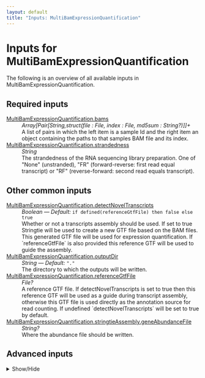 ```yaml
---
layout: default
title: "Inputs: MultiBamExpressionQuantification"
---
```


# Inputs for MultiBamExpressionQuantification

The following is an overview of all available inputs in
MultiBamExpressionQuantification.


## Required inputs
<dl>
<dt id="MultiBamExpressionQuantification.bams"><a href="#MultiBamExpressionQuantification.bams">MultiBamExpressionQuantification.bams</a></dt>
<dd>
    <i>Array[Pair[String,struct(file : File, index : File, md5sum : String?)]]+ </i><br />
    A list of pairs in which the left item is a sample Id and the right item an object containing the paths to that samples BAM file and its index.
</dd>
<dt id="MultiBamExpressionQuantification.strandedness"><a href="#MultiBamExpressionQuantification.strandedness">MultiBamExpressionQuantification.strandedness</a></dt>
<dd>
    <i>String </i><br />
    The strandedness of the RNA sequencing library preparation. One of "None" (unstranded), "FR" (forward-reverse: first read equal transcript) or "RF" (reverse-forward: second read equals transcript).
</dd>
</dl>

## Other common inputs
<dl>
<dt id="MultiBamExpressionQuantification.detectNovelTranscripts"><a href="#MultiBamExpressionQuantification.detectNovelTranscripts">MultiBamExpressionQuantification.detectNovelTranscripts</a></dt>
<dd>
    <i>Boolean </i><i>&mdash; Default:</i> <code>if defined(referenceGtfFile) then false else true</code><br />
    Whether or not a transcripts assembly should be used. If set to true Stringtie will be used to create a new GTF file based on the BAM files. This generated GTF file will be used for expression quantification. If `referenceGtfFile` is also provided this reference GTF will be used to guide the assembly.
</dd>
<dt id="MultiBamExpressionQuantification.outputDir"><a href="#MultiBamExpressionQuantification.outputDir">MultiBamExpressionQuantification.outputDir</a></dt>
<dd>
    <i>String </i><i>&mdash; Default:</i> <code>"."</code><br />
    The directory to which the outputs will be written.
</dd>
<dt id="MultiBamExpressionQuantification.referenceGtfFile"><a href="#MultiBamExpressionQuantification.referenceGtfFile">MultiBamExpressionQuantification.referenceGtfFile</a></dt>
<dd>
    <i>File? </i><br />
    A reference GTF file. If detectNovelTranscripts is set to true then this reference GTF will be used as a guide during transcript assembly, otherwise this GTF file is used directly as the annotation source for read counting. If undefined `detectNovelTranscripts` will be set to true by default.
</dd>
<dt id="MultiBamExpressionQuantification.stringtieAssembly.geneAbundanceFile"><a href="#MultiBamExpressionQuantification.stringtieAssembly.geneAbundanceFile">MultiBamExpressionQuantification.stringtieAssembly.geneAbundanceFile</a></dt>
<dd>
    <i>String? </i><br />
    Where the abundance file should be written.
</dd>
</dl>

## Advanced inputs
<details>
<summary> Show/Hide </summary>
<dl>
<dt id="MultiBamExpressionQuantification.additionalAttributes"><a href="#MultiBamExpressionQuantification.additionalAttributes">MultiBamExpressionQuantification.additionalAttributes</a></dt>
<dd>
    <i>Array[String]+? </i><br />
    Additional attributes which should be taken from the GTF used for quantification and added to the merged expression value tables.
</dd>
<dt id="MultiBamExpressionQuantification.dockerImages"><a href="#MultiBamExpressionQuantification.dockerImages">MultiBamExpressionQuantification.dockerImages</a></dt>
<dd>
    <i>Map[String,String] </i><i>&mdash; Default:</i> <code>{"htseq": "quay.io/biocontainers/htseq:0.12.4--py37hb3f55d8_0", "stringtie": "quay.io/biocontainers/stringtie:2.1.2--h7e0af3c_1", "collect-columns": "quay.io/biocontainers/collect-columns:0.2.0--py_1"}</code><br />
    The docker images used. Changing this may result in errors which the developers may choose not to address.
</dd>
<dt id="MultiBamExpressionQuantification.htSeqCount.additionalAttributes"><a href="#MultiBamExpressionQuantification.htSeqCount.additionalAttributes">MultiBamExpressionQuantification.htSeqCount.additionalAttributes</a></dt>
<dd>
    <i>Array[String] </i><i>&mdash; Default:</i> <code>[]</code><br />
    Equivalent to the --additional-attr option of htseq-count.
</dd>
<dt id="MultiBamExpressionQuantification.htSeqCount.featureType"><a href="#MultiBamExpressionQuantification.htSeqCount.featureType">MultiBamExpressionQuantification.htSeqCount.featureType</a></dt>
<dd>
    <i>String? </i><br />
    Equivalent to the --type option of htseq-count.
</dd>
<dt id="MultiBamExpressionQuantification.htSeqCount.idattr"><a href="#MultiBamExpressionQuantification.htSeqCount.idattr">MultiBamExpressionQuantification.htSeqCount.idattr</a></dt>
<dd>
    <i>String? </i><br />
    Equivalent to the --idattr option of htseq-count.
</dd>
<dt id="MultiBamExpressionQuantification.htSeqCount.memory"><a href="#MultiBamExpressionQuantification.htSeqCount.memory">MultiBamExpressionQuantification.htSeqCount.memory</a></dt>
<dd>
    <i>String </i><i>&mdash; Default:</i> <code>"8G"</code><br />
    The amount of memory the job requires in GB.
</dd>
<dt id="MultiBamExpressionQuantification.htSeqCount.nprocesses"><a href="#MultiBamExpressionQuantification.htSeqCount.nprocesses">MultiBamExpressionQuantification.htSeqCount.nprocesses</a></dt>
<dd>
    <i>Int </i><i>&mdash; Default:</i> <code>1</code><br />
    Number of processes to run htseq with.
</dd>
<dt id="MultiBamExpressionQuantification.htSeqCount.order"><a href="#MultiBamExpressionQuantification.htSeqCount.order">MultiBamExpressionQuantification.htSeqCount.order</a></dt>
<dd>
    <i>String </i><i>&mdash; Default:</i> <code>"pos"</code><br />
    Equivalent to the -r option of htseq-count.
</dd>
<dt id="MultiBamExpressionQuantification.htSeqCount.timeMinutes"><a href="#MultiBamExpressionQuantification.htSeqCount.timeMinutes">MultiBamExpressionQuantification.htSeqCount.timeMinutes</a></dt>
<dd>
    <i>Int </i><i>&mdash; Default:</i> <code>10 + ceil((size(inputBams,"G") * 60))</code><br />
    The maximum amount of time the job will run in minutes.
</dd>
<dt id="MultiBamExpressionQuantification.mergedHTSeqFragmentsPerGenes.featureAttribute"><a href="#MultiBamExpressionQuantification.mergedHTSeqFragmentsPerGenes.featureAttribute">MultiBamExpressionQuantification.mergedHTSeqFragmentsPerGenes.featureAttribute</a></dt>
<dd>
    <i>String? </i><br />
    Equivalent to the -F option of collect-columns.
</dd>
<dt id="MultiBamExpressionQuantification.mergedHTSeqFragmentsPerGenes.featureColumn"><a href="#MultiBamExpressionQuantification.mergedHTSeqFragmentsPerGenes.featureColumn">MultiBamExpressionQuantification.mergedHTSeqFragmentsPerGenes.featureColumn</a></dt>
<dd>
    <i>Int? </i><br />
    Equivalent to the -f option of collect-columns.
</dd>
<dt id="MultiBamExpressionQuantification.mergedHTSeqFragmentsPerGenes.header"><a href="#MultiBamExpressionQuantification.mergedHTSeqFragmentsPerGenes.header">MultiBamExpressionQuantification.mergedHTSeqFragmentsPerGenes.header</a></dt>
<dd>
    <i>Boolean </i><i>&mdash; Default:</i> <code>false</code><br />
    Equivalent to the -H flag of collect-columns.
</dd>
<dt id="MultiBamExpressionQuantification.mergedHTSeqFragmentsPerGenes.memoryGb"><a href="#MultiBamExpressionQuantification.mergedHTSeqFragmentsPerGenes.memoryGb">MultiBamExpressionQuantification.mergedHTSeqFragmentsPerGenes.memoryGb</a></dt>
<dd>
    <i>Int </i><i>&mdash; Default:</i> <code>4 + ceil((0.5 * length(inputTables)))</code><br />
    The maximum amount of memory the job will need in GB
</dd>
<dt id="MultiBamExpressionQuantification.mergedHTSeqFragmentsPerGenes.separator"><a href="#MultiBamExpressionQuantification.mergedHTSeqFragmentsPerGenes.separator">MultiBamExpressionQuantification.mergedHTSeqFragmentsPerGenes.separator</a></dt>
<dd>
    <i>Int? </i><br />
    Equivalent to the -s option of collect-columns.
</dd>
<dt id="MultiBamExpressionQuantification.mergedHTSeqFragmentsPerGenes.timeMinutes"><a href="#MultiBamExpressionQuantification.mergedHTSeqFragmentsPerGenes.timeMinutes">MultiBamExpressionQuantification.mergedHTSeqFragmentsPerGenes.timeMinutes</a></dt>
<dd>
    <i>Int </i><i>&mdash; Default:</i> <code>10</code><br />
    The maximum amount of time the job will run in minutes.
</dd>
<dt id="MultiBamExpressionQuantification.mergedHTSeqFragmentsPerGenes.valueColumn"><a href="#MultiBamExpressionQuantification.mergedHTSeqFragmentsPerGenes.valueColumn">MultiBamExpressionQuantification.mergedHTSeqFragmentsPerGenes.valueColumn</a></dt>
<dd>
    <i>Int? </i><br />
    Equivalent to the -c option of collect-columns.
</dd>
<dt id="MultiBamExpressionQuantification.mergedStringtieFPKMs.featureAttribute"><a href="#MultiBamExpressionQuantification.mergedStringtieFPKMs.featureAttribute">MultiBamExpressionQuantification.mergedStringtieFPKMs.featureAttribute</a></dt>
<dd>
    <i>String? </i><br />
    Equivalent to the -F option of collect-columns.
</dd>
<dt id="MultiBamExpressionQuantification.mergedStringtieFPKMs.featureColumn"><a href="#MultiBamExpressionQuantification.mergedStringtieFPKMs.featureColumn">MultiBamExpressionQuantification.mergedStringtieFPKMs.featureColumn</a></dt>
<dd>
    <i>Int? </i><br />
    Equivalent to the -f option of collect-columns.
</dd>
<dt id="MultiBamExpressionQuantification.mergedStringtieFPKMs.memoryGb"><a href="#MultiBamExpressionQuantification.mergedStringtieFPKMs.memoryGb">MultiBamExpressionQuantification.mergedStringtieFPKMs.memoryGb</a></dt>
<dd>
    <i>Int </i><i>&mdash; Default:</i> <code>4 + ceil((0.5 * length(inputTables)))</code><br />
    The maximum amount of memory the job will need in GB
</dd>
<dt id="MultiBamExpressionQuantification.mergedStringtieFPKMs.separator"><a href="#MultiBamExpressionQuantification.mergedStringtieFPKMs.separator">MultiBamExpressionQuantification.mergedStringtieFPKMs.separator</a></dt>
<dd>
    <i>Int? </i><br />
    Equivalent to the -s option of collect-columns.
</dd>
<dt id="MultiBamExpressionQuantification.mergedStringtieFPKMs.timeMinutes"><a href="#MultiBamExpressionQuantification.mergedStringtieFPKMs.timeMinutes">MultiBamExpressionQuantification.mergedStringtieFPKMs.timeMinutes</a></dt>
<dd>
    <i>Int </i><i>&mdash; Default:</i> <code>10</code><br />
    The maximum amount of time the job will run in minutes.
</dd>
<dt id="MultiBamExpressionQuantification.mergedStringtieTPMs.featureAttribute"><a href="#MultiBamExpressionQuantification.mergedStringtieTPMs.featureAttribute">MultiBamExpressionQuantification.mergedStringtieTPMs.featureAttribute</a></dt>
<dd>
    <i>String? </i><br />
    Equivalent to the -F option of collect-columns.
</dd>
<dt id="MultiBamExpressionQuantification.mergedStringtieTPMs.featureColumn"><a href="#MultiBamExpressionQuantification.mergedStringtieTPMs.featureColumn">MultiBamExpressionQuantification.mergedStringtieTPMs.featureColumn</a></dt>
<dd>
    <i>Int? </i><br />
    Equivalent to the -f option of collect-columns.
</dd>
<dt id="MultiBamExpressionQuantification.mergedStringtieTPMs.memoryGb"><a href="#MultiBamExpressionQuantification.mergedStringtieTPMs.memoryGb">MultiBamExpressionQuantification.mergedStringtieTPMs.memoryGb</a></dt>
<dd>
    <i>Int </i><i>&mdash; Default:</i> <code>4 + ceil((0.5 * length(inputTables)))</code><br />
    The maximum amount of memory the job will need in GB
</dd>
<dt id="MultiBamExpressionQuantification.mergedStringtieTPMs.separator"><a href="#MultiBamExpressionQuantification.mergedStringtieTPMs.separator">MultiBamExpressionQuantification.mergedStringtieTPMs.separator</a></dt>
<dd>
    <i>Int? </i><br />
    Equivalent to the -s option of collect-columns.
</dd>
<dt id="MultiBamExpressionQuantification.mergedStringtieTPMs.timeMinutes"><a href="#MultiBamExpressionQuantification.mergedStringtieTPMs.timeMinutes">MultiBamExpressionQuantification.mergedStringtieTPMs.timeMinutes</a></dt>
<dd>
    <i>Int </i><i>&mdash; Default:</i> <code>10</code><br />
    The maximum amount of time the job will run in minutes.
</dd>
<dt id="MultiBamExpressionQuantification.mergeStringtieGtf.keepMergedTranscriptsWithRetainedIntrons"><a href="#MultiBamExpressionQuantification.mergeStringtieGtf.keepMergedTranscriptsWithRetainedIntrons">MultiBamExpressionQuantification.mergeStringtieGtf.keepMergedTranscriptsWithRetainedIntrons</a></dt>
<dd>
    <i>Boolean </i><i>&mdash; Default:</i> <code>false</code><br />
    Equivalent to the -i flag of 'stringtie --merge'.
</dd>
<dt id="MultiBamExpressionQuantification.mergeStringtieGtf.label"><a href="#MultiBamExpressionQuantification.mergeStringtieGtf.label">MultiBamExpressionQuantification.mergeStringtieGtf.label</a></dt>
<dd>
    <i>String? </i><br />
    Equivalent to the -l option of 'stringtie --merge'.
</dd>
<dt id="MultiBamExpressionQuantification.mergeStringtieGtf.memory"><a href="#MultiBamExpressionQuantification.mergeStringtieGtf.memory">MultiBamExpressionQuantification.mergeStringtieGtf.memory</a></dt>
<dd>
    <i>String </i><i>&mdash; Default:</i> <code>"10G"</code><br />
    The amount of memory needed for this task in GB.
</dd>
<dt id="MultiBamExpressionQuantification.mergeStringtieGtf.minimumCoverage"><a href="#MultiBamExpressionQuantification.mergeStringtieGtf.minimumCoverage">MultiBamExpressionQuantification.mergeStringtieGtf.minimumCoverage</a></dt>
<dd>
    <i>Float? </i><br />
    Equivalent to the -c option of 'stringtie --merge'.
</dd>
<dt id="MultiBamExpressionQuantification.mergeStringtieGtf.minimumFPKM"><a href="#MultiBamExpressionQuantification.mergeStringtieGtf.minimumFPKM">MultiBamExpressionQuantification.mergeStringtieGtf.minimumFPKM</a></dt>
<dd>
    <i>Float? </i><br />
    Equivalent to the -F option of 'stringtie --merge'.
</dd>
<dt id="MultiBamExpressionQuantification.mergeStringtieGtf.minimumIsoformFraction"><a href="#MultiBamExpressionQuantification.mergeStringtieGtf.minimumIsoformFraction">MultiBamExpressionQuantification.mergeStringtieGtf.minimumIsoformFraction</a></dt>
<dd>
    <i>Float? </i><br />
    Equivalent to the -f option of 'stringtie --merge'.
</dd>
<dt id="MultiBamExpressionQuantification.mergeStringtieGtf.minimumLength"><a href="#MultiBamExpressionQuantification.mergeStringtieGtf.minimumLength">MultiBamExpressionQuantification.mergeStringtieGtf.minimumLength</a></dt>
<dd>
    <i>Int? </i><br />
    Equivalent to the -m option of 'stringtie --merge'.
</dd>
<dt id="MultiBamExpressionQuantification.mergeStringtieGtf.minimumTPM"><a href="#MultiBamExpressionQuantification.mergeStringtieGtf.minimumTPM">MultiBamExpressionQuantification.mergeStringtieGtf.minimumTPM</a></dt>
<dd>
    <i>Float? </i><br />
    Equivalent to the -T option of 'stringtie --merge'.
</dd>
<dt id="MultiBamExpressionQuantification.mergeStringtieGtf.timeMinutes"><a href="#MultiBamExpressionQuantification.mergeStringtieGtf.timeMinutes">MultiBamExpressionQuantification.mergeStringtieGtf.timeMinutes</a></dt>
<dd>
    <i>Int </i><i>&mdash; Default:</i> <code>1 + ceil((size(gtfFiles,"G") * 20))</code><br />
    The maximum amount of time the job will run in minutes.
</dd>
<dt id="MultiBamExpressionQuantification.stringtie.memory"><a href="#MultiBamExpressionQuantification.stringtie.memory">MultiBamExpressionQuantification.stringtie.memory</a></dt>
<dd>
    <i>String </i><i>&mdash; Default:</i> <code>"2G"</code><br />
    The amount of memory needed for this task in GB.
</dd>
<dt id="MultiBamExpressionQuantification.stringtie.threads"><a href="#MultiBamExpressionQuantification.stringtie.threads">MultiBamExpressionQuantification.stringtie.threads</a></dt>
<dd>
    <i>Int </i><i>&mdash; Default:</i> <code>1</code><br />
    The number of threads to use.
</dd>
<dt id="MultiBamExpressionQuantification.stringtie.timeMinutes"><a href="#MultiBamExpressionQuantification.stringtie.timeMinutes">MultiBamExpressionQuantification.stringtie.timeMinutes</a></dt>
<dd>
    <i>Int </i><i>&mdash; Default:</i> <code>1 + ceil((size(bam,"G") * 60 / threads))</code><br />
    The maximum amount of time the job will run in minutes.
</dd>
<dt id="MultiBamExpressionQuantification.stringtieAssembly.memory"><a href="#MultiBamExpressionQuantification.stringtieAssembly.memory">MultiBamExpressionQuantification.stringtieAssembly.memory</a></dt>
<dd>
    <i>String </i><i>&mdash; Default:</i> <code>"2G"</code><br />
    The amount of memory needed for this task in GB.
</dd>
<dt id="MultiBamExpressionQuantification.stringtieAssembly.threads"><a href="#MultiBamExpressionQuantification.stringtieAssembly.threads">MultiBamExpressionQuantification.stringtieAssembly.threads</a></dt>
<dd>
    <i>Int </i><i>&mdash; Default:</i> <code>1</code><br />
    The number of threads to use.
</dd>
<dt id="MultiBamExpressionQuantification.stringtieAssembly.timeMinutes"><a href="#MultiBamExpressionQuantification.stringtieAssembly.timeMinutes">MultiBamExpressionQuantification.stringtieAssembly.timeMinutes</a></dt>
<dd>
    <i>Int </i><i>&mdash; Default:</i> <code>1 + ceil((size(bam,"G") * 60 / threads))</code><br />
    The maximum amount of time the job will run in minutes.
</dd>
</dl>
</details>




